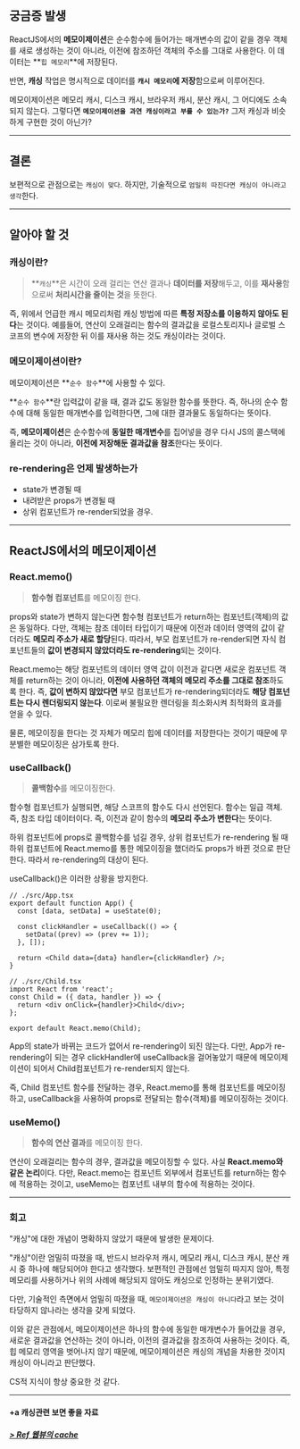 ## 궁금증 발생

ReactJS에서의 **메모이제이션**은 순수함수에 들어가는 매개변수의 값이 같을 경우 객체를 새로 생성하는 것이 아니라, 이전에 참조하던 객체의 주소를 그대로 사용한다. 이 데이터는 **`힙 메모리`**에 저장된다.

반면, **캐싱** 작업은 명시적으로 데이터를 **`캐시 메모리`에 저장**함으로써 이루어진다.

메모이제이션은 메모리 캐시, 디스크 캐시, 브라우저 캐시, 분산 캐시, 그 어디에도 소속되지 않는다. 그렇다면 **`메모이제이션을 과연 캐싱이라고 부를 수 있는가?`** 그저 캐싱과 비슷하게 구현한 것이 아닌가?

---

## 결론

보편적으로 관점으로는 `캐싱이 맞다`. 하지만, 기술적으로 `엄밀히 따진다면 캐싱이 아니라고 생각`한다.

---

## 알아야 할 것

### 캐싱이란?

> **`캐싱`**은 시간이 오래 걸리는 연산 결과나 **데이터를 저장**해두고, 이를 **재사용**함으로써 **처리시간을 줄이는 것**을 뜻한다.

즉, 위에서 언급한 캐시 메모리처럼 캐싱 방법에 따른 **특정 저장소를 이용하지 않아도 된다**는 것이다.
예를들어, 연산이 오래걸리는 함수의 결과값을 로컬스토리지나 글로벌 스코프의 변수에 저장한 뒤 이를 재사용 하는 것도 캐싱이라는 것이다.

### 메모이제이션이란?

메모이제이션은 **`순수 함수`**에 사용할 수 있다.

**`순수 함수`**란 입력값이 같을 때, 결과 값도 동일한 함수를 뜻한다. 즉, 하나의 순수 함수에 대해 동일한 매개변수를 입력한다면, 그에 대한 결과물도 동일하다는 뜻이다.

즉, **메모이제이션**은 순수함수에 **동일한 매개변수**를 집어넣을 경우 다시 JS의 콜스택에 올리는 것이 아니라, **이전에 저장해둔 결과값을 참조**한다는 뜻이다.

### re-rendering은 언제 발생하는가

- state가 변경될 때
- 내려받은 props가 변경될 때
- 상위 컴포넌트가 re-render되었을 경우.

---

## ReactJS에서의 메모이제이션

### **React.memo()**

> **함수형 컴포넌트**를 메모이징 한다.

props와 state가 변하지 않는다면 함수형 컴포넌트가 return하는 컴포넌트(객체)의 값은 동일하다. 다만, 객체는 참조 데이터 타입이기 때문에 이전과 데이터 영역의 값이 같더라도 **메모리 주소가 새로 할당**된다. 따라서, 부모 컴포넌트가 re-render되면 자식 컴포넌트들의 **값이 변경되지 않았더라도 re-rendering**되는 것이다.

React.memo는 해당 컴포넌트의 데이터 영역 값이 이전과 같다면 새로운 컴포넌트 객체를 return하는 것이 아니라, **이전에 사용하던 객체의 메모리 주소를 그대로 참조**하도록 한다. 즉, **값이 변하지 않았다면** 부모 컴포넌트가 re-rendering되더라도 **해당 컴포넌트는 다시 렌더링되지 않는다**. 이로써 불필요한 렌더링을 최소화시켜 최적화의 효과를 얻을 수 있다.

물론, 메모이징을 한다는 것 자체가 메모리 힙에 데이터를 저장한다는 것이기 때문에 무분별한 메모이징은 삼가토록 한다.

### **useCallback()**

> **콜백함수**를 메모이징한다.

함수형 컴포넌트가 실행되면, 해당 스코프의 함수도 다시 선언된다.
함수는 일급 객체. 즉, 참조 타입 데이터이다.
즉, 이전과 같이 함수의 **메모리 주소가 변한다**는 뜻이다.

하위 컴포넌트에 props로 콜백함수를 넘길 경우, 상위 컴포넌트가 re-rendering 될 때 하위 컴포넌트에 React.memo를 통한 메모이징을 했더라도 props가 바뀐 것으로 판단한다. 따라서 re-rendering의 대상이 된다.

useCallback()은 이러한 상황을 방지한다.

```tsx
// ./src/App.tsx
export default function App() {
  const [data, setData] = useState(0);

  const clickHandler = useCallback(() => {
    setData((prev) => (prev += 1));
  }, []);

  return <Child data={data} handler={clickHandler} />;
}
```

```tsx
// ./src/Child.tsx
import React from 'react';
const Child = ({ data, handler }) => {
  return <div onClick={handler}>Child</div>;
};

export default React.memo(Child);
```

App의 state가 바뀌는 코드가 없어서 re-rendering이 되진 않는다. 다만, App가 re-rendering이 되는 경우 clickHandler에 useCallback을 걸어놓았기 때문에 메모이제이션이 되어서 Child컴포넌트가 re-render되지 않는다.

즉, Child 컴포넌트 함수를 전달하는 경우, React.memo를 통해 컴포넌트를 메모이징하고, useCallback을 사용하여 props로 전달되는 함수(객체)를 메모이징하는 것이다.

### **useMemo()**

> **함수의 연산 결과**를 메모이징 한다.

연산이 오래걸리는 함수의 경우, 결과값을 메모이징할 수 있다.
사실 **React.memo와 같은 논리**이다. 다만, React.memo는 컴포넌트 외부에서 컴포넌트를 return하는 함수에 적용하는 것이고, useMemo는 컴포넌트 내부의 함수에 적용하는 것이다.

---

### 회고

"캐싱"에 대한 개념이 명확하지 않았기 때문에 발생한 문제이다.

"캐싱"이란 엄밀히 따졌을 때, 반드시 브라우저 캐시, 메모리 캐시, 디스크 캐시, 분산 캐시 중 하나에 해당되어야 한다고 생각했다. 보편적인 관점에선 엄밀히 따지지 않아, 특정 메모리를 사용하거나 위의 사례에 해당되지 않아도 캐싱으로 인정하는 분위기였다.

다만, 기술적인 측면에서 엄밀히 따졌을 때, `메모이제이션은 캐싱이 아니다`라고 보는 것이 타당하지 않나라는 생각을 갖게 되었다.

이와 같은 관점에서, 메모이제이션은 하나의 함수에 동일한 매개변수가 들어갔을 경우, 새로운 결과값을 연산하는 것이 아니라, 이전의 결과값을 참조하여 사용하는 것이다. 즉, 힙 메모리 영역을 벗어나지 않기 때문에, 메모이제이션은 캐싱의 개념을 차용한 것이지 캐싱이 아니라고 판단했다.

CS적 지식이 항상 중요한 것 같다.

---

#### +a 캐싱관련 보면 좋을 자료

##### [> Ref 웹뷰의 cache](https://d2.naver.com/helloworld/1059747)
